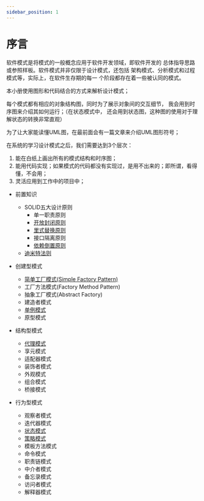 ```yaml
---
sidebar_position: 1
---
```


# 序言

软件模式是将模式的一般概念应用于软件开发领域，即软件开发的 总体指导思路或参照样板。软件模式并非仅限于设计模式，还包括 架构模式、分析模式和过程模式等，实际上，在软件生存期的每一 个阶段都存在着一些被认同的模式。

本小册使用图形和代码结合的方式来解析设计模式；

每个模式都有相应的对象结构图，同时为了展示对象间的交互细节， 我会用到时序图来介绍其如何运行；（在状态模式中， 还会用到状态图，这种图的使用对于理解状态的转换非常直观）

为了让大家能读懂UML图，在最前面会有一篇文章来介绍UML图形符号；

在系统的学习设计模式之后，我们需要达到3个层次：

1. 能在白纸上画出所有的模式结构和时序图；
2. 能用代码实现；如果模式的代码都没有实现过，是用不出来的；即所谓，看得懂，不会用；
3. 灵活应用到工作中的项目中；
   
+ 前置知识
  + SOLID五大设计原则
    + 单一职责原则
    + [开放封闭原则](/docs/pre-knowledge/五大设计原则/design-rule-ocp)
    + [里式替换原则](/docs/pre-knowledge/五大设计原则/disign-rule-liskov)
    + 接口隔离原则
    + [依赖倒置原则](/docs/pre-knowledge/五大设计原则/design-rule-dip)
  + [迪米特法则](/docs/pre-knowledge/design-rule-lod)

+ 创建型模式
  + [简单工厂模式(Simple Factory Pattern)](/docs/creational-pattern/factory)
  + 工厂方法模式(Factory Method Pattern)
  + 抽象工厂模式(Abstract Factory)
  + 建造者模式
  + [单例模式](/docs/creational-pattern/singleton)
  + 原型模式
 
+ 结构型模式
  + [代理模式](/docs/structural-pattern/proxy)
  + 享元模式
  + 适配器模式
  + 装饰者模式
  + 外观模式
  + 组合模式
  + 桥接模式
  
+ 行为型模式
  + 观察者模式
  + 迭代器模式
  + [状态模式](/design-pattern/docs/behavioral-pattern/state)
  + [策略模式](/design-pattern/docs/behavioral-pattern/strategy)
  + 模板方法模式
  + 命令模式
  + 职责链模式
  + 中介者模式
  + 备忘录模式
  + 访问者模式
  + 解释器模式

